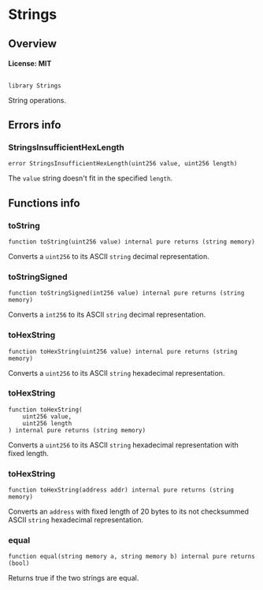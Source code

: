 # Strings

## Overview

#### License: MIT

## 

```solidity
library Strings
```

String operations.
## Errors info

### StringsInsufficientHexLength

```solidity
error StringsInsufficientHexLength(uint256 value, uint256 length)
```

The `value` string doesn't fit in the specified `length`.
## Functions info

### toString

```solidity
function toString(uint256 value) internal pure returns (string memory)
```

Converts a `uint256` to its ASCII `string` decimal representation.
### toStringSigned

```solidity
function toStringSigned(int256 value) internal pure returns (string memory)
```

Converts a `int256` to its ASCII `string` decimal representation.
### toHexString

```solidity
function toHexString(uint256 value) internal pure returns (string memory)
```

Converts a `uint256` to its ASCII `string` hexadecimal representation.
### toHexString

```solidity
function toHexString(
    uint256 value,
    uint256 length
) internal pure returns (string memory)
```

Converts a `uint256` to its ASCII `string` hexadecimal representation with fixed length.
### toHexString

```solidity
function toHexString(address addr) internal pure returns (string memory)
```

Converts an `address` with fixed length of 20 bytes to its not checksummed ASCII `string` hexadecimal
representation.
### equal

```solidity
function equal(string memory a, string memory b) internal pure returns (bool)
```

Returns true if the two strings are equal.